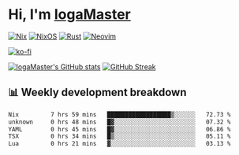 # Hi, I'm [IogaMaster](https://youtube.com/IogaMaster)  

[![Nix](https://img.shields.io/badge/NIX-5277C3.svg?style=for-the-badge&logo=NixOS&logoColor=white)](https://builtwithnix.org/)
[![NixOS](https://img.shields.io/badge/NIXOS-5277C3.svg?style=for-the-badge&logo=NixOS&logoColor=white)](https://nixos.org/)
[![Rust](https://img.shields.io/badge/rust-%23000000.svg?style=for-the-badge&logo=rust&logoColor=white)](https://www.rust-lang.org/)
[![Neovim](https://img.shields.io/badge/NeoVim-%2357A143.svg?&style=for-the-badge&logo=neovim&logoColor=white)](https://github.com/neovim/neovim)

[![ko-fi](https://ko-fi.com/img/githubbutton_sm.svg)](https://ko-fi.com/X8X2P08GZ)

[![IogaMaster's GitHub stats](https://github-readme-stats.vercel.app/api?username=IogaMaster&show_icons=true&bg_color=1e1e2e&text_color=cdd6f4&icon_color=cba6f7&title_color=94e2d5)](https://github.com/IogaMaster)
[![GitHub Streak](https://streak-stats.demolab.com?user=IogaMaster&theme=catppuccin-mocha&hide_border=false&date_format=M%20j%5B%2C%20Y%5D)](https://git.io/streak-stats)


## 📊 Weekly development breakdown

<!--START_SECTION:wakaweek-->

```txt
Nix         7 hrs 59 mins   ██████████████████▒░░░░░░   72.73 %
unknown     0 hrs 48 mins   █▓░░░░░░░░░░░░░░░░░░░░░░░   07.32 %
YAML        0 hrs 45 mins   █▓░░░░░░░░░░░░░░░░░░░░░░░   06.86 %
TSX         0 hrs 34 mins   █▒░░░░░░░░░░░░░░░░░░░░░░░   05.11 %
Lua         0 hrs 21 mins   ▓░░░░░░░░░░░░░░░░░░░░░░░░   03.13 %
```

<!--END_SECTION:wakaweek-->
